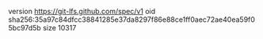 version https://git-lfs.github.com/spec/v1
oid sha256:35a97c84dfcc38841285e37da8297f86e88ce1ff0aec72ae40ea59f05bc97d5b
size 10317
